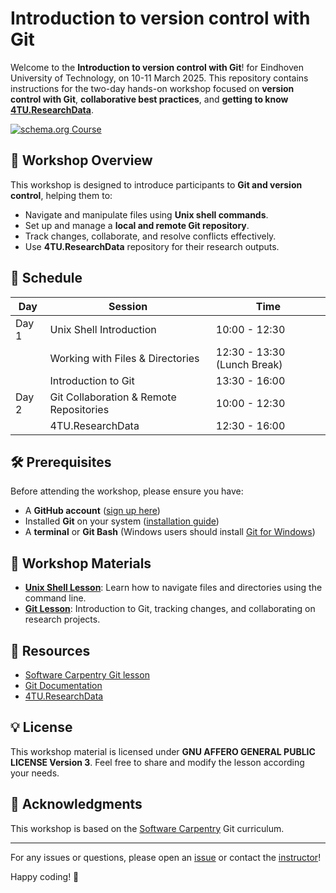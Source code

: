 # Introduction to version control with Git 

Welcome to the **Introduction to version control with Git**! for Eindhoven University of Technology, on 10-11 March 2025.  This repository contains instructions for the two-day hands-on workshop focused on **version control with Git**, **collaborative best practices**, and **getting to know [4TU.ResearchData](data.4tu.nl)**.

[![schema.org Course](https://img.shields.io/badge/schema--org-Course-blue.svg)](./schema-course.jsonld)


## 🚀 Workshop Overview

This workshop is designed to introduce participants to **Git and version control**, helping them to:
- Navigate and manipulate files using **Unix shell commands**.
- Set up and manage a **local and remote Git repository**.
- Track changes, collaborate, and resolve conflicts effectively.
- Use **4TU.ResearchData** repository for their research outputs.

## 📅 Schedule
| **Day** | **Session** | **Time** |
|---------|------------|----------|
| Day 1   | Unix Shell Introduction  | 10:00 - 12:30 |
|         | Working with Files & Directories | 12:30 - 13:30 (Lunch Break) |
|         | Introduction to Git | 13:30 - 16:00 |
| Day 2   | Git Collaboration & Remote Repositories | 10:00 - 12:30 |
|         | 4TU.ResearchData | 12:30 - 16:00 |

## 🛠 Prerequisites
Before attending the workshop, please ensure you have:
- A **GitHub account** ([sign up here](https://github.com/))
- Installed **Git** on your system ([installation guide](https://git-scm.com/book/en/v2/Getting-Started-Installing-Git))
- A **terminal** or **Git Bash** (Windows users should install [Git for Windows](https://gitforwindows.org/))

## 📖 Workshop Materials
- **[Unix Shell Lesson](Lesson_development\LESSON_NAME_HERE.md)**: Learn how to navigate files and directories using the command line.
- **[Git Lesson](Lesson_development\LESSON_NAME_HERE.md)**: Introduction to Git, tracking changes, and collaborating on research projects.


## 🔗 Resources
- [Software Carpentry Git lesson](https://swcarpentry.github.io/git-novice/)
- [Git Documentation](https://git-scm.com/doc)
- [4TU.ResearchData](https://data.4tu.nl/)

## 💡 License
This workshop material is licensed under **GNU AFFERO GENERAL PUBLIC LICENSE Version 3**. Feel free to share and modify the lesson according your needs.

## 🙌 Acknowledgments
This workshop is based on the [Software Carpentry](https://software-carpentry.org/) Git curriculum.

---
For any issues or questions, please open an [issue](https://github.com/leilaicruz/Git-workshop-TUe-2025/issues) or contact the [instructor](mailto:l.m.inigodelacruz@tudelft.nl)!

Happy coding! 🎉

